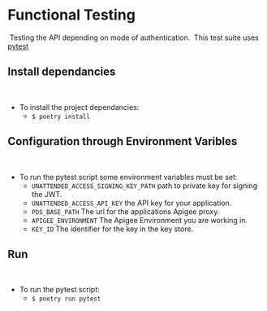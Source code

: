 # Functional Testing
​
Testing the API depending on mode of authentication.
​
This test suite uses [pytest](https://docs.pytest.org/en/stable/)
​
​
​
## Install dependancies
​
* To install the project dependancies:  
    * ```$ poetry install```
​
​
​
## Configuration through Environment Varibles
​
* To run the pytest script some environment variables must be set:
  - ```UNATTENDED_ACCESS_SIGNING_KEY_PATH``` path to private key for signing the JWT.
  - ```UNATTENDED_ACCESS_API_KEY``` the API key for your application.
  - ```PDS_BASE_PATH``` The url for the applications Apigee proxy.
  - ```APIGEE_ENVIRONMENT``` The Apigee Environment you are working in.
  - ```KEY_ID``` The identifier for the key in the key store.
​
​
​
## Run
​
* To run the pytest script:
    * ```$ poetry run pytest```
